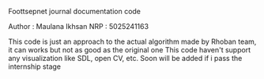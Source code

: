 Foottsepnet journal documentation code

Author : Maulana Ikhsan
NRP : 5025241163

This code is just an approach to the actual algorithm made by Rhoban team, it can works but not as good as the original one
This code haven't support any visualization like SDL, open CV, etc. Soon will be added if i pass the internship stage
